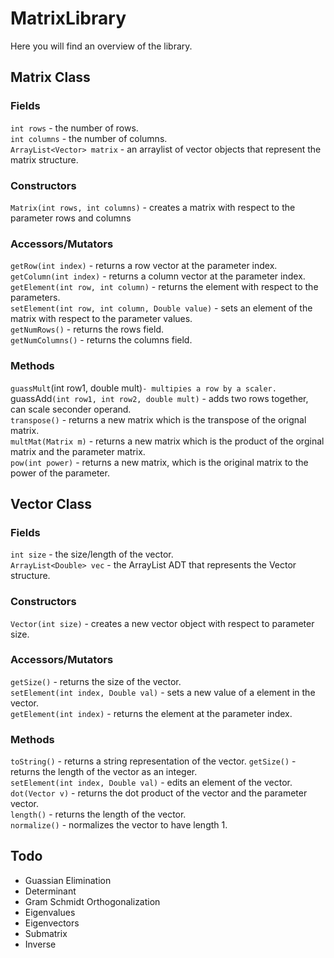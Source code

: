 # MatrixLibrary
Here you will find an overview of the library.  

## Matrix Class

### Fields  
`int rows` - the number of rows.  
`int columns` - the number of columns.  
`ArrayList<Vector> matrix` - an arraylist of vector objects that represent the matrix structure.

### Constructors
`Matrix(int rows, int columns)` - creates a matrix with respect to the parameter rows and columns

### Accessors/Mutators
`getRow(int index)` - returns a row vector at the parameter index.  
`getColumn(int index)` - returns a column vector at the parameter index.  
`getElement(int row, int column)` - returns the element with respect to the parameters.  
`setElement(int row, int column, Double value)` - sets an element of the matrix with respect to the parameter values.  
`getNumRows()` - returns the rows field.  
`getNumColumns()` - returns the columns field.

### Methods 
`guassMult`(int row1, double mult)` - multipies a row by a scaler.  
`guassAdd`(int row1, int row2, double mult)` - adds two rows together, can scale seconder operand.  
`transpose()` - returns a new matrix which is the transpose of the orignal matrix.  
`multMat(Matrix m)` - returns a new matrix which is the product of the orginal matrix and the parameter matrix.  
`pow(int power)` - returns a new matrix, which is the original matrix to the power of the parameter.


## Vector Class

### Fields
`int size` - the size/length of the vector.  
`ArrayList<Double> vec` - the ArrayList ADT that represents the Vector structure.

### Constructors
`Vector(int size)` - creates a new vector object with respect to parameter size.

### Accessors/Mutators
`getSize()` - returns the size of the vector.  
`setElement(int index, Double val)` - sets a new value of a element in the vector.  
`getElement(int index)` - returns the element at the parameter index.

### Methods
`toString()` - returns a string representation of the vector.
`getSize()` - returns the length of the vector as an integer.  
`setElement(int index, Double val)` - edits an element of the vector.  
`dot(Vector v)` - returns the dot product of the vector and the parameter vector.  
`length()` - returns the length of the vector.  
`normalize()` - normalizes the vector to have length 1.

## Todo
+ Guassian Elimination
+ Determinant
+ Gram Schmidt Orthogonalization
+ Eigenvalues
+ Eigenvectors
+ Submatrix
+ Inverse
